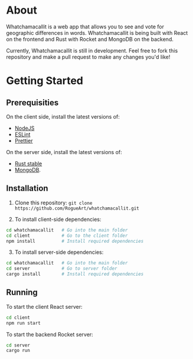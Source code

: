 # About

Whatchamacallit is a web app that allows you to see and vote for geographic differences
in words. Whatchamacallit is being built with React on the frontend and Rust with
Rocket and MongoDB on the backend.

Currently, Whatchamacallit is still in development. Feel free to fork this repository
and make a pull request to make any changes you'd like!

# Getting Started

## Prerequisities

On the client side, install the latest versions of:

- [NodeJS](https://nodejs.org/en/download/)
- [ESLint](https://eslint.org/docs/user-guide/getting-started)
- [Prettier](https://prettier.io/docs/en/install.html)

On the server side, install the latest versions of:

- [Rust stable](https://www.rust-lang.org/tools/install)
- [MongoDB](https://docs.mongodb.com/manual/installation/).

## Installation

1. Clone this repository: `git clone https://github.com/RogueArt/whatchamacallit.git`

2. To install client-side dependencies:

```bash
cd whatchamacallit   # Go into the main folder
cd client            # Go to the client folder
npm install          # Install required dependencies
```

3. To install server-side dependencies:

```bash
cd whatchamacallit   # Go into the main folder
cd server            # Go to server folder
cargo install        # Install required dependencies
```

## Running

To start the client React server:

```bash
cd client
npm run start
```

To start the backend Rocket server:

```bash
cd server
cargo run
```
